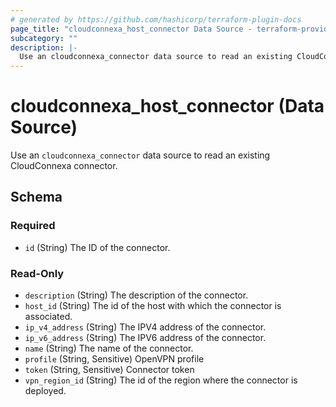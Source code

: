 ```yaml
---
# generated by https://github.com/hashicorp/terraform-plugin-docs
page_title: "cloudconnexa_host_connector Data Source - terraform-provider-cloudconnexa"
subcategory: ""
description: |-
  Use an cloudconnexa_connector data source to read an existing CloudConnexa connector.
---
```


# cloudconnexa_host_connector (Data Source)

Use an `cloudconnexa_connector` data source to read an existing CloudConnexa connector.



<!-- schema generated by tfplugindocs -->
## Schema

### Required

- `id` (String) The ID of the connector.

### Read-Only

- `description` (String) The description of the connector.
- `host_id` (String) The id of the host with which the connector is associated.
- `ip_v4_address` (String) The IPV4 address of the connector.
- `ip_v6_address` (String) The IPV6 address of the connector.
- `name` (String) The name of the connector.
- `profile` (String, Sensitive) OpenVPN profile
- `token` (String, Sensitive) Connector token
- `vpn_region_id` (String) The id of the region where the connector is deployed.
